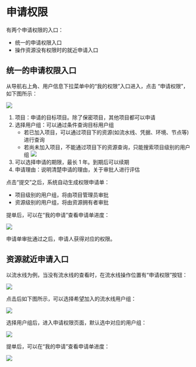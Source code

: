 # 申请权限

有两个申请权限的入口：
- 统一的申请权限入口
- 操作资源没有权限时的就近申请入口

## 统一的申请权限入口

从导航右上角、用户信息下拉菜单中的“我的权限”入口进入，点击 “申请权限”，如下图所示：

![](../../assets/permission/apply.png)

1. 项目：申请的目标项目。除了保密项目，其他项目都可以申请
2. 选择用户组：可以通过条件查询目标用户组
    - 若已加入项目，可以通过项目下的资源(如流水线、凭据、环境、节点等)进行查询
    - 若尚未加入项目，不能通过项目下的资源查询，只能搜索项目级别的用户组
    ![](../../assets/permission/apply_new_proj.png)
3. 可以选择申请的期限，最长 1 年。到期后可以续期
4. 申请理由：说明清楚申请的理由，关于审批人进行评估

点击“提交”之后，系统自动生成权限申请单：
- 项目级别的用户组，将由项目管理员审批
- 资源级别的用户组，将由资源拥有者审批

提单后，可以在“我的申请”查看申请单进度：

![](../../assets/permission/my_apply.png)

申请单审批通过之后，申请人获得对应的权限。


## 资源就近申请入口

以流水线为例，当没有流水线的查看时，在流水线操作位置有“申请权限”按钮：

![](../../assets/permission/apply_resource_entry.png)

点击后如下图所示，可以选择希望加入的流水线用户组：

![](../../assets/permission/apply_resource_entry1.png)

选择用户组后，进入申请权限页面，默认选中对应的用户组：

![](../../assets/permission/apply_resource_entry2.png)

提单后，可以在“我的申请”查看申请单进度：

![](../../assets/permission/my_apply.png)